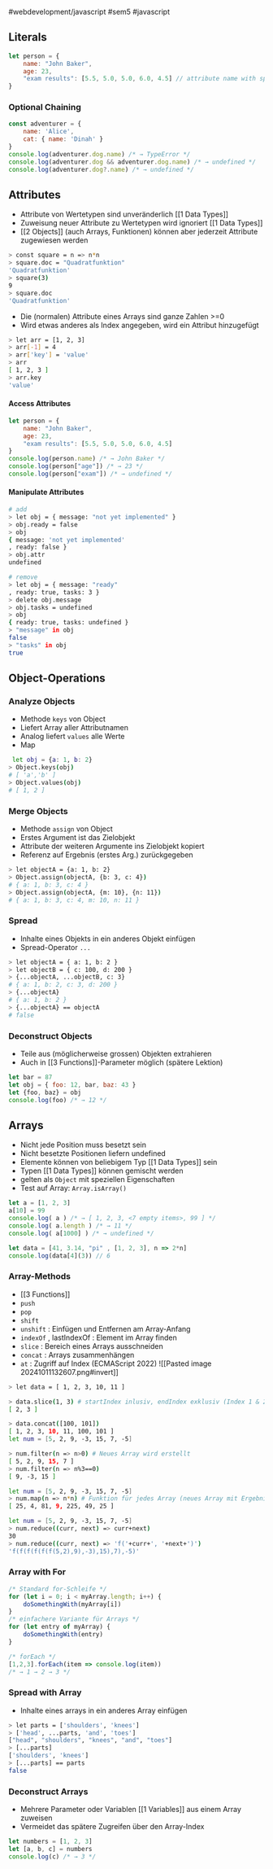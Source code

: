 #webdevelopment/javascript  #sem5 #javascript 
## Literals
```js
let person = {
	name: "John Baker",
	age: 23,
	"exam results": [5.5, 5.0, 5.0, 6.0, 4.5] // attribute name with space
}
```
### Optional Chaining
```js
const adventurer = {
	name: 'Alice',
	cat: { name: 'Dinah' }
}
console.log(adventurer.dog.name) /* → TypeError */
console.log(adventurer.dog && adventurer.dog.name) /* → undefined */
console.log(adventurer.dog?.name) /* → undefined */
```
## Attributes
- Attribute von Wertetypen sind unveränderlich [[1 Data Types]]
- Zuweisung neuer Attribute zu Wertetypen wird ignoriert [[1 Data Types]]
- [[2 Objects]] (auch Arrays, Funktionen) können aber jederzeit Attribute zugewiesen werden

```sh
> const square = n => n*n
> square.doc = "Quadratfunktion"
'Quadratfunktion'
> square(3)
9
> square.doc
'Quadratfunktion'
```

- Die (normalen) Attribute eines Arrays sind ganze Zahlen >=0
- Wird etwas anderes als Index angegeben, wird ein Attribut hinzugefügt

```sh
> let arr = [1, 2, 3]
> arr[-1] = 4
> arr['key'] = 'value'
> arr
[ 1, 2, 3 ]
> arr.key
'value'
```
#### Access Attributes
```js
let person = {
	name: "John Baker",
	age: 23,
	"exam results": [5.5, 5.0, 5.0, 6.0, 4.5]
}
console.log(person.name) /* → John Baker */
console.log(person["age"]) /* → 23 */
console.log(person["exam"]) /* → undefined */
```
#### Manipulate Attributes
```sh
# add
> let obj = { message: "not yet implemented" }
> obj.ready = false
> obj
{ message: 'not yet implemented'
, ready: false }
> obj.attr
undefined

# remove
> let obj = { message: "ready"
, ready: true, tasks: 3 }
> delete obj.message
> obj.tasks = undefined
> obj
{ ready: true, tasks: undefined }
> "message" in obj
false
> "tasks" in obj
true
```
## Object-Operations
### Analyze Objects
- Methode `keys` von Object
- Liefert Array aller Attributnamen
- Analog liefert `values` alle Werte
- Map

```sh
 let obj = {a: 1, b: 2}
> Object.keys(obj)
# [ 'a','b' ]
> Object.values(obj)
# [ 1, 2 ]
```
### Merge Objects
- Methode `assign` von Object
- Erstes Argument ist das Zielobjekt
- Attribute der weiteren Argumente ins Zielobjekt kopiert
- Referenz auf Ergebnis (erstes Arg.) zurückgegeben

```sh
> let objectA = {a: 1, b: 2}
> Object.assign(objectA, {b: 3, c: 4})
# { a: 1, b: 3, c: 4 }
> Object.assign(objectA, {m: 10}, {n: 11})
# { a: 1, b: 3, c: 4, m: 10, n: 11 }
```
### Spread
- Inhalte eines Objekts in ein anderes Objekt einfügen
- Spread-Operator `...`
```sh
> let objectA = { a: 1, b: 2 }
> let objectB = { c: 100, d: 200 }
> {...objectA, ...objectB, c: 3}
# { a: 1, b: 2, c: 3, d: 200 }
> {...objectA}
# { a: 1, b: 2 }
> {...objectA} == objectA
# false
```
### Deconstruct Objects
- Teile aus (möglicherweise grossen) Objekten extrahieren
- Auch in [[3 Functions]]-Parameter möglich (spätere Lektion)
```js
let bar = 87
let obj = { foo: 12, bar, baz: 43 }
let {foo, baz} = obj
console.log(foo) /* → 12 */
```
## Arrays
- Nicht jede Position muss besetzt sein
- Nicht besetzte Positionen liefern undefined
- Elemente können von beliebigem Typ [[1 Data Types]] sein
- Typen [[1 Data Types]] können gemischt werden
- gelten als `Object` mit speziellen Eigenschaften
- Test auf Array: `Array.isArray()`

```js
let a = [1, 2, 3]
a[10] = 99
console.log( a ) /* → [ 1, 2, 3, <7 empty items>, 99 ] */
console.log( a.length ) /* → 11 */
console.log( a[1000] ) /* → undefined */

let data = [41, 3.14, "pi" , [1, 2, 3], n => 2*n]
console.log(data[4](3)) // 6
```
### Array-Methods
- [[3 Functions]]
- `push`
- `pop`
- `shift`
- `unshift` : Einfügen und Entfernen am Array-Anfang
- `indexOf` , lastIndexOf : Element im Array finden
- `slice` : Bereich eines Arrays ausschneiden
- `concat` : Arrays zusammenhängen
- `at` : Zugriff auf Index (ECMAScript 2022)
![[Pasted image 20241011132607.png#invert]]
```sh
> let data = [ 1, 2, 3, 10, 11 ]

> data.slice(1, 3) # startIndex inlusiv, endIndex exklusiv (Index 1 & 2 hier)
[ 2, 3 ]

> data.concat([100, 101])
[ 1, 2, 3, 10, 11, 100, 101 ]
let num = [5, 2, 9, -3, 15, 7, -5]

> num.filter(n => n>0) # Neues Array wird erstellt
[ 5, 2, 9, 15, 7 ]
> num.filter(n => n%3==0)
[ 9, -3, 15 ]

let num = [5, 2, 9, -3, 15, 7, -5]
> num.map(n => n*n) # Funktion für jedes Array (neues Array mit Ergebnissen wird gebildet)
[ 25, 4, 81, 9, 225, 49, 25 ]

let num = [5, 2, 9, -3, 15, 7, -5]
> num.reduce((curr, next) => curr+next)
30
> num.reduce((curr, next) => 'f('+curr+', '+next+')')
'f(f(f(f(f(f(5,2),9),-3),15),7),-5)'
```
### Array with For

```js
/* Standard for-Schleife */
for (let i = 0; i < myArray.length; i++) {
	doSomethingWith(myArray[i])
}
/* einfachere Variante für Arrays */
for (let entry of myArray) {
	doSomethingWith(entry)
}

/* forEach */
[1,2,3].forEach(item => console.log(item))
/* → 1 → 2 → 3 */
```
### Spread with Array
- Inhalte eines arrays in ein anderes Array einfügen

```sh
> let parts = ['shoulders', 'knees']
> ['head', ...parts, 'and', 'toes']
["head", "shoulders", "knees", "and", "toes"]
> [...parts]
['shoulders', 'knees']
> [...parts] == parts
false
```
### Deconstruct Arrays
- Mehrere Parameter oder Variablen [[1 Variables]] aus einem Array zuweisen
- Vermeidet das spätere Zugreifen über den Array-Index
```js
let numbers = [1, 2, 3]
let [a, b, c] = numbers
console.log(c) /* → 3 */
```